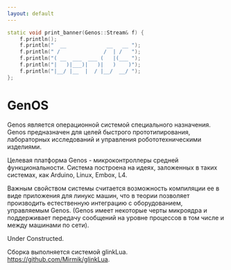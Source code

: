 ```yaml
---
layout: default
---
```

```c++
static void print_banner(Genos::Stream& f) {
	f.println();
	f.println("  __             __   __ ");
	f.println(" /              /  | /   ");
	f.println("( __  ___  ___ (   |(___ ");
	f.println("|   )|___)|   )|   )    )");
	f.println("|__/ |__  |  / |__/  __/ ");
};
```

GenOS
=====

Genos является операционной системой специального назначения. Genos предназначен для целей быстрого прототипирования, лабораторных исследований и управления робототехническими изделиями.

Целевая платформа Genos - микроконтроллеры средней функциональности. Система построена на идеях, заложенных в таких системах, как Arduino, Linux, Embox, L4.

Важным свойством системы считается возможность компиляции ее в виде приложения для линукс машин, что в теории позволяет производить естественную интеграцию с оборудованием, управляемым Genos. (Genos имеет некоторые черты микроядра и поддерживает передачу сообщений на уровне процессов в том числе и между машинами по сети).

Under Constructed.

Сборка выполняется системой glinkLua. https://github.com/Mirmik/glinkLua.